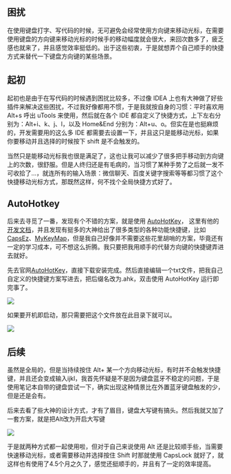 ## 困扰

在使用键盘打字、写代码的时候，无可避免会经常使用方向键来移动光标，在需要使用键盘的方向键来移动光标的时候手的移动幅度就会很大，来回次数多了，疲乏感也就来了，并且感觉效率挺低的。出于这些初衷，于是就想弄个自己顺手的快捷方式来替代一下键盘方向键的某些场景。

## 起初

起初也是由于在写代码的时候遇到困扰比较多，不过像 IDEA 上也有大神做了好些插件来解决这些困扰，不过我好像都用不惯，于是我就按自身的习惯：平时喜欢用 Alt+s 呼出 uTools 来使用，然后就在各个 IDE 都自定义了快捷方式，上下左右分别为：Alt+i、k、j、l，以及 Home&End 分别为：Alt+u、o。但实在是也挺麻烦的，开发需要用的这么多 IDE 都需要去设置一下，并且这只是能移动光标，如果你要移动并且选择的时候按下 shift 是不会触发的。

当然只是能移动光标我也很是满足了，这也让我可以减少了很多把手移动到方向键上的次数，很舒服。但是人终归还是有毛病的，当习惯了某种手势了之后就一发不可收拾了...，就连所有的输入场景：微信聊天、百度关键字搜索等等都习惯了这个快捷移动光标方式，那既然这样，何不找个全局快捷方式好了。

## AutoHotkey

后来去寻觅了一番，发现有个不错的方案，就是使用 [AutoHotKey](https://www.autoahk.com/)，
这里有他的[开发文档](https://www.wenjiangs.com/doc/autohotkey-keylist)，并且发现有挺多的大神给出了很多类型的各种功能快捷键，比如[CapsEz](https://github.com/coralsw/CapsEz/blob/master/capsez.ahk)、[MyKeyMap](https://xianyukang.com/MyKeymap.html#_6%EF%B8%8F%E2%83%A3-%E6%95%B0%E5%AD%97%E8%BE%93%E5%85%A5%E5%92%8C-f-%E9%94%AE%E8%BE%93%E5%85%A5)，但是我自己好像并不需要这些花里胡哨的方案，毕竟还有一定的学习成本，可不想这么折腾。我只要把我用顺手的代替方向键的快捷键弄进去就好。

先去官网[AutoHotKey](https://www.autohotkey.com/)，直接下载安装完成。然后直接编辑一个txt文件，把我自己自定义的快捷键方案写进去，把后缀名改为.ahk，双击使用 AutoHotKey 运行即完事了。

![](https://resource.lzyan.fun/PigGo/20221109235011.png)

如果要开机即启动，那只需要把这个文件放在此目录下就可以。

![](https://resource.lzyan.fun/PigGo/20221109235132.png)

## 后续

虽然是全局的，但是当持续按住 Alt+ 某一个方向移动光标，有时并不会触发快捷键，并且还会变成输入ijkl，我首先怀疑是不是因为键盘蓝牙不稳定的问题，于是使用笔记本自带的键盘尝试一下，确实出现这种情景比在外置蓝牙键盘触发的少，但是还是会有。

后来去看了些大神的设计方式，才有了眉目，键盘大写键有搞头。然后我就又加了一套方案，就是把Alt改为开启大写键

![](https://resource.lzyan.fun/PigGo/20221110000107.png)

于是就两种方式都一起使用啦，但对于自己来说使用 Alt 还是比较顺手些，当需要快速移动光标，或者需要移动并选择按住 Shift 时那就使用 CapsLock 就好了，就这样也有使用了4.5个月之久了，感觉还挺顺手的，并且有了一定的效率提高。
